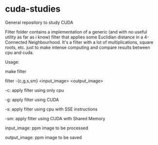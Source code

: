 cuda-studies
============

General repository to study CUDA

Filter folder contains a implementation of a generic (and with no useful utility as far as i know) filter that applies some Euclidian distance in a 4-Connected Neighbourhood. It's a filter with a lot of multiplications, square roots, etc. just to make intense computing and compare results between cpu and cuda.

Usage:

make filter

filter -{c,g,s,sm} <input_image> <output_image>

-c: apply filter using only cpu

-g: apply filter using CUDA

-s: apply filter using cpu with SSE instructions

-sm: apply filter using CUDA with Shared Memory

input_image: ppm image to be processed

output_image: ppm image to be saved
